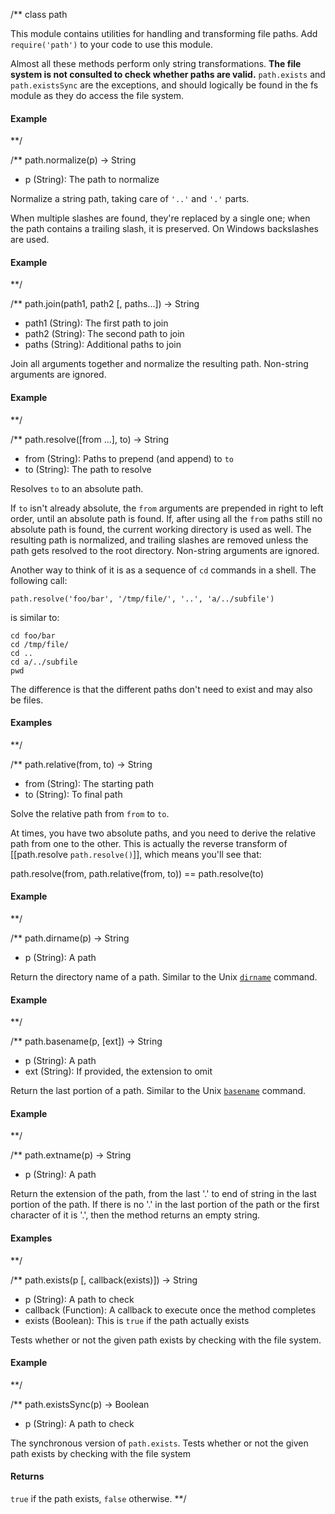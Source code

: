 /**
class path

This module contains utilities for handling and transforming file paths. Add `require('path')` to your code to use this module.

Almost all these methods perform only string transformations. **The file system is not consulted to check whether paths are valid.** `path.exists` and `path.existsSync` are the exceptions, and should logically be found in the fs module as they do access the file system.


#### Example

<script src='http://snippets.nodemanual.org/github.com/mattpardee/nodemanual.org-examples/nodejs_ref_guide/path/path.js?linestart=3&lineend=0&showlines=false' defer='defer'></script>

**/

/** 
path.normalize(p) -> String
- p (String):  The path to normalize

Normalize a string path, taking care of `'..'` and `'.'` parts.

When multiple slashes are found, they're replaced by a single one; when the path contains a trailing slash, it is preserved. On Windows backslashes are used. 

#### Example

<script src='http://snippets.nodemanual.org/github.com/mattpardee/nodemanual.org-examples/nodejs_ref_guide/path/path.normalize.js?linestart=3&lineend=0&showlines=false' defer='defer'></script>

**/


/**
path.join(path1, path2 [, paths...]) -> String
- path1 (String): The first path to join
- path2 (String): The second path to join
- paths (String): Additional paths to join

Join all arguments together and normalize the resulting path. Non-string arguments are ignored.

#### Example

<script src='http://snippets.nodemanual.org/github.com/mattpardee/nodemanual.org-examples/nodejs_ref_guide/path/path.join.js?linestart=3&lineend=0&showlines=false' defer='defer'></script>

**/


/**
path.resolve([from ...], to)  -> String
- from (String): Paths to prepend (and append) to `to`
- to (String):  The path to resolve

Resolves `to` to an absolute path.

If `to` isn't already absolute, the `from` arguments are prepended in right to left order, until an absolute path is found. If, after using all the `from` paths still no absolute path is found, the current working directory is used as well. The resulting path is normalized, and trailing slashes are removed unless the path gets resolved to the root directory. Non-string arguments are ignored.

Another way to think of it is as a sequence of `cd` commands in a shell. The following call:

    path.resolve('foo/bar', '/tmp/file/', '..', 'a/../subfile')

is similar to:

    cd foo/bar
    cd /tmp/file/
    cd ..
    cd a/../subfile
    pwd

The difference is that the different paths don't need to exist and may also be files.

#### Examples

<script src='http://snippets.nodemanual.org/github.com/mattpardee/nodemanual.org-examples/nodejs_ref_guide/path/path.resolve.js?linestart=3&lineend=0&showlines=false' defer='defer'></script>

**/


/**
path.relative(from, to) -> String
- from (String):  The starting path
- to (String):  To final path

Solve the relative path from `from` to `to`.

At times, you have two absolute paths, and you need to derive the relative path from one to the other. This is actually the reverse transform of [[path.resolve `path.resolve()`]], which means you'll see that:
   
   path.resolve(from, path.relative(from, to)) == path.resolve(to)

#### Example

<script src='http://snippets.nodemanual.org/github.com/mattpardee/nodemanual.org-examples/nodejs_ref_guide/path/path.relative.js?linestart=3&lineend=0&showlines=false' defer='defer'></script>

**/


/**
path.dirname(p) -> String
- p (String):  A path

Return the directory name of a path.  Similar to the Unix [`dirname`](http://www.kernel.org/doc/man-pages/online/pages/man3/basename.3.html) command.

#### Example

<script src='http://snippets.nodemanual.org/github.com/mattpardee/nodemanual.org-examples/nodejs_ref_guide/path/path.dirname.js?linestart=3&lineend=0&showlines=false' defer='defer'></script>

**/


/**
path.basename(p, [ext]) -> String
- p (String):  A path
- ext (String): If provided, the extension to omit

Return the last portion of a path.  Similar to the Unix [`basename`](http://www.kernel.org/doc/man-pages/online/pages/man3/basename.3.html) command.

#### Example

<script src='http://snippets.nodemanual.org/github.com/mattpardee/nodemanual.org-examples/nodejs_ref_guide/path/path.basename.js?linestart=3&lineend=0&showlines=false' defer='defer'></script>

**/


/**
path.extname(p) -> String
- p (String):  A path

Return the extension of the path, from the last '.' to end of string in the last portion of the path.  If there is no '.' in the last portion of the path or the first character of it is '.', then the method returns an empty string.  

#### Examples

<script src='http://snippets.nodemanual.org/github.com/mattpardee/nodemanual.org-examples/nodejs_ref_guide/path/path.extname.js?linestart=3&lineend=0&showlines=false' defer='defer'></script>

**/


/**
path.exists(p [, callback(exists)]) -> String
- p (String):  A path to check
- callback (Function): A callback to execute once the method completes
- exists (Boolean):  This is `true` if the path actually exists

Tests whether or not the given path exists by checking with the file system.

#### Example

<script src='http://snippets.nodemanual.org/github.com/mattpardee/nodemanual.org-examples/nodejs_ref_guide/path/path.exists.js?linestart=3&lineend=0&showlines=false' defer='defer'></script>

**/


/**
 path.existsSync(p) -> Boolean
- p (String):  A path to check

The synchronous version of `path.exists`. Tests whether or not the given path exists by checking with the file system

#### Returns
`true` if the path exists, `false` otherwise.
**/

